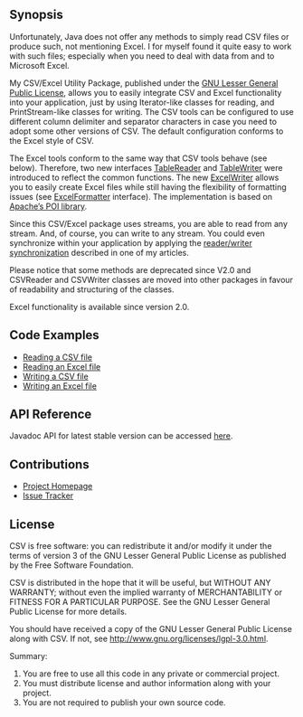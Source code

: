 ## Synopsis

Unfortunately, Java does not offer any methods to simply read CSV files or produce such, not mentioning Excel. 
I for myself found it quite easy to work with such files; especially when you need to deal with data from and 
to Microsoft Excel.

My CSV/Excel Utility Package, published under the <a href="http://www.gnu.org/licenses/lgpl-3.0.html">GNU 
Lesser General Public License</a>, allows you to easily 
integrate CSV and Excel functionality into your application, just by using Iterator-like classes for reading, 
and PrintStream-like classes for writing. The CSV tools can be configured to use different column delimiter 
and separator characters in case you need to adopt some other versions of CSV. The default configuration 
conforms to the Excel style of CSV.

The Excel tools conform to the same way that CSV tools behave (see below). Therefore, two new interfaces 
[TableReader](https://download.ralph-schuster.eu/eu.ralph-schuster.csv/STABLE/apidocs/csv/TableReader.html) 
and [TableWriter](https://download.ralph-schuster.eu/eu.ralph-schuster.csv/STABLE/apidocs/csv/TableWriter.html)
were introduced to reflect the common functions. The new 
[ExcelWriter](https://download.ralph-schuster.eu/eu.ralph-schuster.csv/STABLE/apidocs/csv/impl/ExcelWriter.html)
allows you to easily create Excel files while still having the flexibility of formatting issues (see 
[ExcelFormatter](https://download.ralph-schuster.eu/eu.ralph-schuster.csv/STABLE/apidocs/csv/impl/ExcelFormatter.html)
interface). The implementation is based on [Apache’s POI library](http://poi.apache.org/).

Since this CSV/Excel package uses streams, you are able to read from any stream. And, of course, you can 
write to any stream. You could even synchronize within your application by applying the 
[reader/writer synchronization](https://techblog.ralph-schuster.eu/2008/08/09/synchronizing-reader-and-writer-threads/)
described in one of my articles.

Please notice that some methods are deprecated since V2.0 and CSVReader and CSVWriter classes are moved into 
other packages in favour of readability and structuring of the classes.

Excel functionality is available since version 2.0.

## Code Examples

 * <a href="https://download.ralph-schuster.eu/eu.ralph-schuster.csv/STABLE/apidocs/csv/impl/CSVReader.html">Reading a CSV file</a>
 * <a href="https://download.ralph-schuster.eu/eu.ralph-schuster.csv/STABLE/apidocs/csv/impl/ExcelReader.html">Reading an Excel file</a>
 * <a href="https://download.ralph-schuster.eu/eu.ralph-schuster.csv/STABLE/apidocs/csv/impl/CSVWriter.html">Writing a CSV file</a>
 * <a href="https://download.ralph-schuster.eu/eu.ralph-schuster.csv/STABLE/apidocs/csv/impl/ExcelWriter.html">Writing an Excel file</a>

## API Reference

Javadoc API for latest stable version can be accessed [here](https://download.ralph-schuster.eu/eu.ralph-schuster.csv/STABLE/apidocs/index.html).

## Contributions

 * [Project Homepage](https://techblog.ralph-schuster.eu/csv-utility-package-for-java/)
 * [Issue Tracker](http://jira.ralph-schuster.eu/)
  
## License

CSV is free software: you can redistribute it and/or modify it under the terms of version 3 of the GNU 
Lesser General Public  License as published by the Free Software Foundation.

CSV is distributed in the hope that it will be useful, but WITHOUT ANY WARRANTY; without even the implied 
warranty of MERCHANTABILITY or FITNESS FOR A PARTICULAR PURPOSE.  See the GNU Lesser General Public 
License for more details.

You should have received a copy of the GNU Lesser General Public License along with CSV.  If not, see 
<http://www.gnu.org/licenses/lgpl-3.0.html>.

Summary:
 1. You are free to use all this code in any private or commercial project. 
 2. You must distribute license and author information along with your project.
 3. You are not required to publish your own source code.

